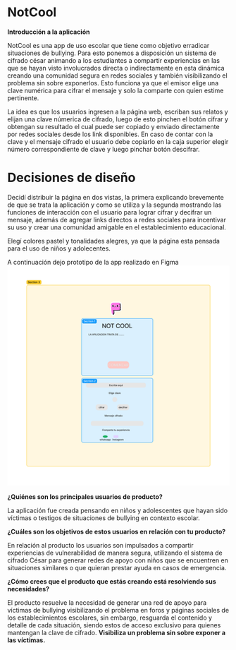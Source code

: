 # NotCool

**Introducción a la aplicación**

NotCool es una app de uso escolar que tiene como objetivo erradicar situaciones de bullying. Para esto ponemos a disposición un sistema de cifrado césar animando a los estudiantes a compartir experiencias en las que se hayan visto involucrados directa o indirectamente en esta dinámica creando una comunidad segura en redes sociales y también visibilizando el problema sin sobre exponerlos. Esto funciona ya que el emisor elige una clave numérica para cifrar el mensaje y solo la comparte con quien estime pertinente.

La idea es que los usuarios ingresen a la página web, escriban sus relatos y elijan una clave númerica de cifrado, luego de esto pinchen el botón cifrar y obtengan su resultado el cual puede ser copiado y enviado directamente por redes sociales desde los link disponibles. En caso de contar con la clave y el mensaje cifrado el usuario debe copiarlo en la caja superior elegir número correspondiente de clave y luego pinchar botón descifrar.

# Decisiones de diseño

Decidí distribuir la página en dos vistas, la primera explicando brevemente de que se trata la aplicación y como se utiliza y la segunda mostrando las funciones de interacción con el usuario para lograr cifrar y decifrar un mensaje, además de agregar links directos a redes sociales para incentivar su uso y crear una comunidad amigable en el establecimiento educacional.

Elegí colores pastel y tonalidades alegres, ya que la página esta pensada para el uso de niños y adolecentes.

A continuación dejo prototipo de la app realizado en Figma
![](Prototipo%20figma.jpg)


 **¿Quiénes son los principales usuarios de producto?**

La aplicación fue creada pensando en niños y adolescentes que hayan sido víctimas o testigos de situaciones de bullying en contexto escolar. 

**¿Cuáles son los objetivos de estos usuarios en relación con tu producto?**

En relación al producto los usuarios son impulsados a compartir experiencias de vulnerabilidad de manera segura, utilizando el sistema de cifrado César para generar redes de apoyo con niños que se encuentren en situaciones similares o que quieran prestar ayuda en casos de emergencia.

**¿Cómo crees que el producto que estás creando está resolviendo sus necesidades?**

El producto resuelve la necesidad de generar una red de apoyo para víctimas de bullying visibilizando el problema en foros y páginas sociales de los establecimientos escolares, sin embargo, resguarda el contenido y detalle de cada situación, siendo estos de acceso exclusivo para quienes mantengan la clave de cifrado. **Visibiliza un problema sin sobre exponer a las víctimas.**




